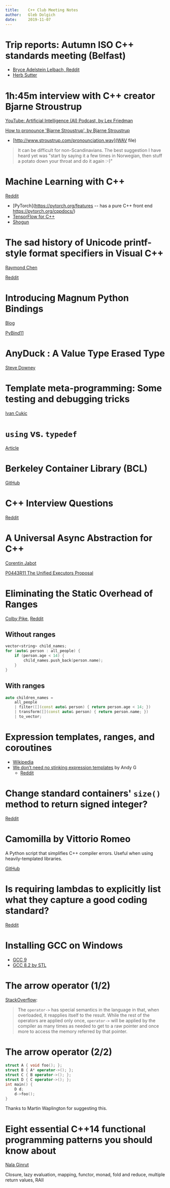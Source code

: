 ```yaml
---
title:    C++ Club Meeting Notes
author:   Gleb Dolgich
date:     2019-11-07
---
```


# Trip reports: Autumn ISO C++ standards meeting (Belfast)

* [Bryce Adelstein Lelbach, Reddit](https://www.reddit.com/r/cpp/comments/dtuov8/201911_belfast_iso_c_committee_trip_report/)
* [Herb Sutter](https://herbsutter.com/2019/11/09/trip-report-autumn-iso-c-standards-meeting-belfast/)

# 1h:45m interview with C++ creator Bjarne Stroustrup

[YouTube: Artificial Intelligence (AI) Podcast, by Lex Friedman](https://youtu.be/uTxRF5ag27A)

[How to pronounce 'Bjarne Stroustrup', by Bjarne Stroustrup](http://www.stroustrup.com/bs_faq.html#pronounce)

* [http://www.stroustrup.com/pronounciation.wav](WAV file)

> It can be difficult for non-Scandinavians. The best suggestion I have heard yet was "start by saying it a few times in Norwegian, then stuff a potato down your throat and do it again :-)"

# Machine Learning with C++

[Reddit](https://www.reddit.com/r/cpp/comments/cjrrwm/machine_learning_with_cpp/)

* [PyTorch](https://pytorch.org/features -- has a pure C++ front end https://pytorch.org/cppdocs/)
* [TensorFlow for C++](https://www.tensorflow.org/api_docs/cc)
* [Shogun](https://www.shogun.ml/)

# The sad history of Unicode printf-style format specifiers in Visual C++

[Raymond Chen](https://devblogs.microsoft.com/oldnewthing/20190830-00/?p=102823)

[Reddit](https://www.reddit.com/r/cpp/comments/cxi2xy/the_sad_history_of_unicode_printfstyle_format/)

# Introducing Magnum Python Bindings

[Blog](https://blog.magnum.graphics/announcements/introducing-python-bindings/)

[PyBind11](https://github.com/pybind/pybind11)

# AnyDuck : A Value Type Erased Type

[Steve Downey](https://www.sdowney.org/2019/07/anyduck-a-value-type-erased-type/)

# Template meta-programming: Some testing and debugging tricks

[Ivan Cukic](https://cukic.co/2019/02/19/tmp-testing-and-debugging-templates/)

# `using` vs. `typedef`

[Article](https://www.nextptr.com/tutorial/ta1193988140/how-cplusplus-using-or-aliasdeclaration-is-better-than-typedef)

# Berkeley Container Library (BCL)

[GitHub](https://github.com/berkeley-container-library/bcl)

# C++ Interview Questions

[Reddit](https://www.reddit.com/r/cpp/comments/d9xnce/c_interview_questions/)

# A Universal Async Abstraction for C++

[Corentin Jabot](https://cor3ntin.github.io/posts/executors/)

[P0443R11 The Unified Executors Proposal](https://wg21.link/P0443R11)

# Eliminating the Static Overhead of Ranges

[Colby Pike](https://vector-of-bool.github.io/2019/10/21/rngs-static-ovr.html), [Reddit](https://www.reddit.com/r/cpp/comments/dkxcwd/eliminating_the_static_overhead_of_ranges/)

## Without ranges

```cpp
vector<string> child_names;
for (auto& person : all_people) {
    if (person.age < 14) {
        child_names.push_back(person.name);
    }
}
```

## With ranges

```cpp
auto children_names =
    all_people
    | filter([](const auto& person) { return person.age < 14; })
    | transform([](const auto& person) { return person.name; })
    | to_vector;
```

# Expression templates, ranges, and coroutines

* [Wikipedia](https://en.wikipedia.org/wiki/Expression_templates)
* [We don’t need no stinking expression templates](https://gieseanw.wordpress.com/2019/10/20/we-dont-need-no-stinking-expression-templates/) by Andy G
  * [Reddit](https://www.reddit.com/r/cpp/comments/dkmbud/we_dont_need_no_stinking_expression_templates/)

# Change standard containers' `size()` method to return signed integer?

[Reddit](https://www.reddit.com/r/cpp/comments/dl7lcu/change_stl_containers_size_method_to_return/)

# Camomilla by Vittorio Romeo

A Python script that simplifies C++ compiler errors. Useful when using heavily-templated libraries.

[GitHub](https://github.com/SuperV1234/camomilla)

# Is requiring lambdas to explicitly list what they capture a good coding standard?

[Reddit](https://www.reddit.com/r/cpp/comments/dp8p2u/is_requiring_lambdas_to_explicitly_list_what_they/)

# Installing GCC on Windows

* [GCC 9](https://solarianprogrammer.com/2019/11/05/install-gcc-windows/)
* [GCC 8.2 by STL](https://nuwen.net/mingw.html)

# The arrow operator (1/2)

[StackOverflow](https://stackoverflow.com/a/10678920/10154):

> The `operator->` has special semantics in the language in that, when overloaded, it reapplies itself to the result. While the rest of the operators are applied only once, `operator->` will be applied by the compiler as many times as needed to get to a raw pointer and once more to access the memory referred by that pointer.

# The arrow operator (2/2)

```cpp
struct A { void foo(); };
struct B { A* operator->(); };
struct C { B operator->(); };
struct D { C operator->(); };
int main() {
    D d;
    d->foo();
}
```

Thanks to Martin Waplington for suggesting this.

# Eight essential C++14 functional programming patterns you should know about

[Nala Ginrut](https://nalaginrut.com/archives/2019/10/31/8%20essential%20patterns%20you%20should%20know%20about%20functional%20programming%20in%20c%2b%2b14)

Closure, lazy evaluation, mapping, functor, monad, fold and reduce, multiple return values, RAII
